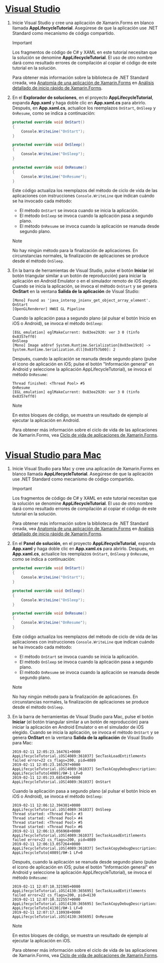 # <a name="visual-studiotabvswin"></a>[Visual Studio](#tab/vswin)

1. Inicie Visual Studio y cree una aplicación de Xamarin.Forms en blanco llamada **AppLifecycleTutorial**. Asegúrese de que la aplicación use .NET Standard como mecanismo de código compartido.

    > [!IMPORTANT]
    > Los fragmentos de código de C# y XAML en este tutorial necesitan que la solución se denomine **AppLifecycleTutorial**. El uso de otro nombre dará como resultado errores de compilación al copiar el código de este tutorial en la solución.

    Para obtener más información sobre la biblioteca de .NET Standard creada, vea [Anatomía de una aplicación de Xamarin.Forms](~/get-started/first-app/index.md) en [Análisis detallado de inicio rápido de Xamarin.Forms](~/get-started/first-app/index.md).

1. En el **Explorador de soluciones**, en el proyecto **AppLifecycleTutorial**, expanda **App.xaml** y haga doble clic en **App.xaml.cs** para abrirlo. Después, en **App.xaml.cs**, actualice los reemplazos `OnStart`, `OnSleep` y `OnResume`, como se indica a continuación:

    ```csharp
    protected override void OnStart()
    {
        Console.WriteLine("OnStart");
    }

    protected override void OnSleep()
    {
        Console.WriteLine("OnSleep");
    }

    protected override void OnResume()
    {
        Console.WriteLine("OnResume");
    }
    ```

    Este código actualiza los reemplazos del método de ciclo de vida de las aplicaciones con instrucciones `Console.WriteLine` que indican cuándo se ha invocado cada método:

    - El método `OnStart` se invoca cuando se inicia la aplicación.
    - El método `OnSleep` se invoca cuando la aplicación pasa a segundo plano.
    - El método `OnResume` se invoca cuando la aplicación se reanuda desde segundo plano.

    > [!NOTE]
    > No hay ningún método para la finalización de aplicaciones. En circunstancias normales, la finalización de aplicaciones se produce desde el método `OnSleep`.

1. En la barra de herramientas de Visual Studio, pulse el botón **Iniciar** (el botón triangular similar a un botón de reproducción) para iniciar la aplicación en Android Emulator o en el simulador remoto de iOS elegido. Cuando se inicia la aplicación, se invoca el método `OnStart` y se genera **OnStart** en la ventana **Salida de la aplicación** de Visual Studio:

    ```
    [Mono] Found as 'java_interop_jnienv_get_object_array_element'.
    OnStart
    [OpenGLRenderer] HWUI GL Pipeline
    ```

    Cuando la aplicación pasa a segundo plano (al pulsar el botón Inicio en iOS o Android), se invoca el método `OnSleep`:

    ```
    [EGL_emulation] eglMakeCurrent: 0x83ee2920: ver 3 0 (tinfo 0x8357eff0)
    OnSleep
    [Mono] Image addref System.Runtime.Serialization[0x83ee19c0] -> System.Runtime.Serialization.dll[0x83f57b00]: 2
    ```

    Después, cuando la aplicación se reanuda desde segundo plano (pulse el icono de aplicación en iOS; pulse el botón "Información general" en Android y seleccione la aplicación AppLifecycleTutorial), se invoca el método `OnResume`:

    ```
    Thread finished: <Thread Pool> #5
    OnResume
    [EGL_emulation] eglMakeCurrent: 0x83ee2920: ver 3 0 (tinfo 0x8357eff0)
    ```

    > [!NOTE]
    > En estos bloques de código, se muestra un resultado de ejemplo al ejecutar la aplicación en Android.

    Para obtener más información sobre el ciclo de vida de las aplicaciones de Xamarin.Forms, vea [Ciclo de vida de aplicaciones de Xamarin.Forms](~/xamarin-forms/app-fundamentals/app-lifecycle.md).

# <a name="visual-studio-for-mactabvsmac"></a>[Visual Studio para Mac](#tab/vsmac)

1. Inicie Visual Studio para Mac y cree una aplicación de Xamarin.Forms en blanco llamada **AppLifecycleTutorial**. Asegúrese de que la aplicación use .NET Standard como mecanismo de código compartido.

    > [!IMPORTANT]
    > Los fragmentos de código de C# y XAML en este tutorial necesitan que la solución se denomine **AppLifecycleTutorial**. El uso de otro nombre dará como resultado errores de compilación al copiar el código de este tutorial en la solución.

    Para obtener más información sobre la biblioteca de .NET Standard creada, vea [Anatomía de una aplicación de Xamarin.Forms](~/get-started/first-app/index.md) en [Análisis detallado de inicio rápido de Xamarin.Forms](~/get-started/first-app/index.md).

1. En el **Panel de solución**, en el proyecto **AppLifecycleTutorial**, expanda **App.xaml** y haga doble clic en **App.xaml.cs** para abrirlo. Después, en **App.xaml.cs**, actualice los reemplazos `OnStart`, `OnSleep` y `OnResume`, como se indica a continuación:

    ```csharp
    protected override void OnStart()
    {
        Console.WriteLine("OnStart");
    }

    protected override void OnSleep()
    {
        Console.WriteLine("OnSleep");
    }

    protected override void OnResume()
    {
        Console.WriteLine("OnResume");
    }
    ```

    Este código actualiza los reemplazos del método de ciclo de vida de las aplicaciones con instrucciones `Console.WriteLine` que indican cuándo se ha invocado cada método:

    - El método `OnStart` se invoca cuando se inicia la aplicación.
    - El método `OnSleep` se invoca cuando la aplicación pasa a segundo plano.
    - El método `OnResume` se invoca cuando la aplicación se reanuda desde segundo plano.

    > [!NOTE]
    > No hay ningún método para la finalización de aplicaciones. En circunstancias normales, la finalización de aplicaciones se produce desde el método `OnSleep`.

1. En la barra de herramientas de Visual Studio para Mac, pulse el botón **Iniciar** (el botón triangular similar a un botón de reproducción) para iniciar la aplicación en Android Emulator o en el simulador de iOS elegido. Cuando se inicia la aplicación, se invoca el método `OnStart` y se genera **OnStart** en la ventana **Salida de la aplicación** de Visual Studio para Mac:

    ```
    2019-02-11 12:05:23.164761+0000 AppLifecycleTutorial.iOS[4089:361037] SecTaskLoadEntitlements failed error=22 cs_flags=200, pid=4089
    2019-02-11 12:05:23.165297+0000 AppLifecycleTutorial.iOS[4089:361037] SecTaskCopyDebugDescription: AppLifecycleTuto[4089]/0#-1 LF=0
    2019-02-11 12:05:23.685430+0000 AppLifecycleTutorial.iOS[4089:361037] OnStart
    ```

    Cuando la aplicación pasa a segundo plano (al pulsar el botón Inicio en iOS o Android), se invoca el método `OnSleep`:

    ```
    2019-02-11 12:06:12.394301+0000 AppLifecycleTutorial.iOS[4089:361037] OnSleep
    Thread started: <Thread Pool> #3
    Thread started: <Thread Pool> #4
    Thread started: <Thread Pool> #5
    Thread started: <Thread Pool> #6
    2019-02-11 12:06:13.056968+0000 AppLifecycleTutorial.iOS[4089:361037] SecTaskLoadEntitlements failed error=22 cs_flags=200, pid=4089
    2019-02-11 12:06:13.057264+0000 AppLifecycleTutorial.iOS[4089:361037] SecTaskCopyDebugDescription: AppLifecycleTuto[4089]/0#-1 LF=0
    ```

    Después, cuando la aplicación se reanuda desde segundo plano (pulse el icono de aplicación en iOS; pulse el botón "Información general" en Android y seleccione la aplicación AppLifecycleTutorial), se invoca el método `OnResume`:

    ```
    2019-02-11 12:07:10.321905+0000 AppLifecycleTutorial.iOS[4130:365695] SecTaskLoadEntitlements failed error=22 cs_flags=200, pid=4130
    2019-02-11 12:07:10.322557+0000 AppLifecycleTutorial.iOS[4130:365695] SecTaskCopyDebugDescription: AppLifecycleTuto[4130]/0#-1 LF=0
    2019-02-11 12:07:17.110938+0000 AppLifecycleTutorial.iOS[4130:365695] OnResume
    ```

    > [!NOTE]
    > En estos bloques de código, se muestra un resultado de ejemplo al ejecutar la aplicación en iOS.

    Para obtener más información sobre el ciclo de vida de las aplicaciones de Xamarin.Forms, vea [Ciclo de vida de aplicaciones de Xamarin.Forms](~/xamarin-forms/app-fundamentals/app-lifecycle.md).
